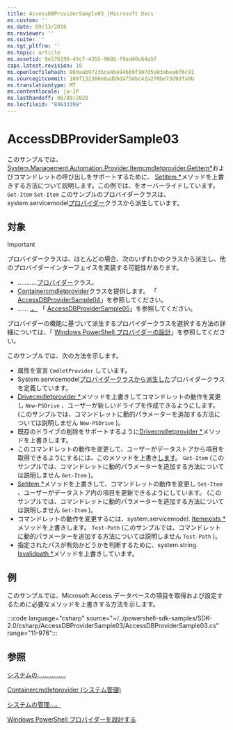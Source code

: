 ```yaml
---
title: AccessDBProviderSample03 |Microsoft Docs
ms.custom: ''
ms.date: 09/13/2016
ms.reviewer: ''
ms.suite: ''
ms.tgt_pltfrm: ''
ms.topic: article
ms.assetid: 9e576199-49c7-4355-9686-f9ed40c64a5f
caps.latest.revision: 10
ms.openlocfilehash: 86daab97236ca4be94669f107d5a03abea6f6c91
ms.sourcegitcommit: 109f132360e8adbbdaf5dbc42a270be73d9dfa9b
ms.translationtype: MT
ms.contentlocale: ja-JP
ms.lasthandoff: 06/09/2020
ms.locfileid: "84633398"
---
```

# <a name="accessdbprovidersample03"></a>AccessDBProviderSample03

このサンプルでは、 [System.Management.Automation.Provider.Itemcmdletprovider.Getitem*](/dotnet/api/System.Management.Automation.Provider.ItemCmdletProvider.GetItem)およびコマンドレットの呼び出しをサポートするために、 [Setitem *](/dotnet/api/System.Management.Automation.Provider.ItemCmdletProvider.SetItem)メソッドを上書きする方法について説明します。この例では、をオーバーライドしています。 `Get-Item` `Set-Item` このサンプルのプロバイダークラスは、system.servicemodel[プロバイダー](/dotnet/api/System.Management.Automation.Provider.ItemCmdletProvider)クラスから派生しています。

## <a name="demonstrates"></a>対象

> [!IMPORTANT]
> プロバイダークラスは、ほとんどの場合、次のいずれかのクラスから派生し、他のプロバイダーインターフェイスを実装する可能性があります。
>
> - ...........[プロバイダー](/dotnet/api/System.Management.Automation.Provider.ItemCmdletProvider)クラス。
> - [Containercmdletprovider](/dotnet/api/System.Management.Automation.Provider.ContainerCmdletProvider)クラスを提供します。 「 [AccessDBProviderSample04](./accessdbprovidersample04.md)」を参照してください。
> - ...... [.。](/dotnet/api/System.Management.Automation.Provider.NavigationCmdletProvider) 「 [AccessDBProviderSample05](./accessdbprovidersample05.md)」を参照してください。
>
> プロバイダーの機能に基づいて派生するプロバイダークラスを選択する方法の詳細については、「 [Windows PowerShell プロバイダーの設計](./provider-types.md)」を参照してください。

このサンプルでは、次の方法を示します。

- 属性を宣言 `CmdletProvider` しています。
- System.servicemodel[プロバイダークラスから派生した](/dotnet/api/System.Management.Automation.Provider.ItemCmdletProvider)プロバイダークラスを定義しています。
- [Drivecmdletprovider *](/dotnet/api/System.Management.Automation.Provider.DriveCmdletProvider.NewDrive)メソッドを上書きしてコマンドレットの動作を変更し `New-PSDrive` 、ユーザーが新しいドライブを作成できるようにします。
  (このサンプルでは、コマンドレットに動的パラメーターを追加する方法については説明しません `New-PSDrive` )。
- 既存のドライブの削除をサポートするように[Drivecmdletprovider *](/dotnet/api/System.Management.Automation.Provider.DriveCmdletProvider.RemoveDrive)メソッドを上書きします。
- このコマンドレットの動作を変更して、ユーザーがデータストアから項目を取得できるようにするには、このメソッドを上書き[します](/dotnet/api/System.Management.Automation.Provider.ItemCmdletProvider.GetItem)。 `Get-Item` (このサンプルでは、コマンドレットに動的パラメーターを追加する方法については説明しません `Get-Item` )。
- [Setitem *](/dotnet/api/System.Management.Automation.Provider.ItemCmdletProvider.SetItem)メソッドを上書きして、コマンドレットの動作を変更し `Set-Item` 、ユーザーがデータストア内の項目を更新できるようにしています。 (このサンプルでは、コマンドレットに動的パラメーターを追加する方法については説明しません `Get-Item` )。
- コマンドレットの動作を変更するには、system.servicemodel. [Itemexists *](/dotnet/api/System.Management.Automation.Provider.ItemCmdletProvider.ItemExists)メソッドを上書きします。 `Test-Path` (このサンプルでは、コマンドレットに動的パラメーターを追加する方法については説明しません `Test-Path` )。
- 指定されたパスが有効かどうかを判断するために、system.string. [Isvalidpath *](/dotnet/api/System.Management.Automation.Provider.ItemCmdletProvider.IsValidPath)メソッドを上書きしています。

## <a name="example"></a>例

このサンプルでは、Microsoft Access データベースの項目を取得および設定するために必要なメソッドを上書きする方法を示します。

:::code language="csharp" source="~/../powershell-sdk-samples/SDK-2.0/csharp/AccessDBProviderSample03/AccessDBProviderSample03.cs" range="11-976":::

## <a name="see-also"></a>参照

[システムの................](/dotnet/api/System.Management.Automation.Provider.ItemCmdletProvider)

[Containercmdletprovider (システム管理)](/dotnet/api/System.Management.Automation.Provider.ContainerCmdletProvider)

[システムの管理...。](/dotnet/api/System.Management.Automation.Provider.NavigationCmdletProvider)

[Windows PowerShell プロバイダーを設計する](./provider-types.md)
